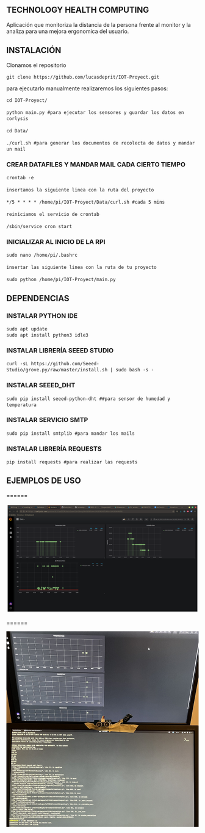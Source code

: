 ## TECHNOLOGY HEALTH COMPUTING

Aplicación que monitoriza la distancia de la persona frente al monitor y la analiza para una mejora ergonomica del usuario.


## INSTALACIÓN 

   Clonamos el repositorio
    
    git clone https://github.com/lucasdeprit/IOT-Proyect.git
    
   para ejecutarlo manualmente realizaremos los siguientes pasos:
    
    cd IOT-Proyect/
    
    python main.py #para ejecutar los sensores y guardar los datos en corlysis
    
    cd Data/
    
    ./curl.sh #para generar los documentos de recolecta de datos y mandar un mail
    
### CREAR DATAFILES Y MANDAR MAIL CADA CIERTO TIEMPO

    crontab -e

    insertamos la siguiente linea con la ruta del proyecto

    */5 * * * * /home/pi/IOT-Proyect/Data/curl.sh #cada 5 mins

    reiniciamos el servicio de crontab

    /sbin/service cron start

### INICIALIZAR AL INICIO DE LA RPI

    sudo nano /home/pi/.bashrc

    insertar las siguiente linea con la ruta de tu proyecto

    sudo python /home/pi/IOT-Proyect/main.py
    

## DEPENDENCIAS

### INSTALAR PYTHON IDE

    sudo apt update
    sudo apt install python3 idle3

### INSTALAR LIBRERÍA SEEED STUDIO

    curl -sL https://github.com/Seeed-Studio/grove.py/raw/master/install.sh | sudo bash -s -

### INSTALAR SEEED_DHT

    sudo pip install seeed-python-dht ##para sensor de humedad y temperatura
    
### INSTALAR SERVICIO SMTP

    sudo pip install smtplib #para mandar los mails
    
### INSTALAR LIBRERÍA REQUESTS

    pip install requests #para realizar las requests

## EJEMPLOS DE USO

======

![Test Image](https://github.com/lucasdeprit/IOT-Proyect/blob/master/Images/example.png)

======

![prototype Image](https://github.com/lucasdeprit/IOT-Proyect/blob/master/Images/prototype.jpg)




